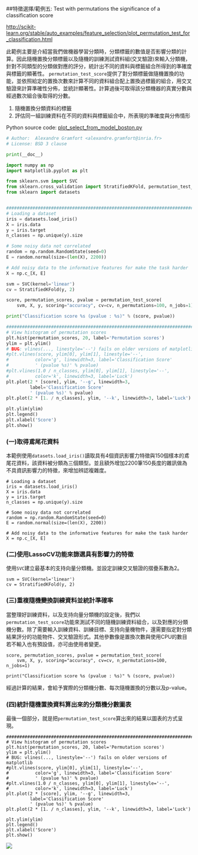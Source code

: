 ##特徵選擇/範例五: Test with permutations the significance of a classification score

http://scikit-learn.org/stable/auto_examples/feature_selection/plot_permutation_test_for_classification.html


此範例主要是介紹當我們做機器學習分類時，分類標籤的數值是否影響分類的計算。因此隨機置換分類標籤以及隨機的訓練測試資料組(交叉驗證)來輸入分類機，針對不同類型的分類做對應的評分，統計出不同的資料與標籤組合所得到的準確度與標籤的顯著性。
`permutation_test_score`提供了對分類標籤做隨機置換的功能，並依照給定的置換次數來計算不同的資料組合配上置換過標籤的組合，用交叉驗證來計算準確性分佈，並統計顯著性。計算過後可取得該分類機器的真實分數與經過數次組合後取得的分數。


1. 隨機置換分類資料的標籤
2. 評估同一組訓練資料在不同的資料與標籤組合中，所表現的準確度與分佈情形



Python source code: [plot_select_from_model_boston.py](http://scikit-learn.org/stable/_downloads/plot_permutation_test_for_classification.py)

```Python
# Author:  Alexandre Gramfort <alexandre.gramfort@inria.fr>
# License: BSD 3 clause

print(__doc__)

import numpy as np
import matplotlib.pyplot as plt

from sklearn.svm import SVC
from sklearn.cross_validation import StratifiedKFold, permutation_test_score
from sklearn import datasets


##############################################################################
# Loading a dataset
iris = datasets.load_iris()
X = iris.data
y = iris.target
n_classes = np.unique(y).size

# Some noisy data not correlated
random = np.random.RandomState(seed=0)
E = random.normal(size=(len(X), 2200))

# Add noisy data to the informative features for make the task harder
X = np.c_[X, E]

svm = SVC(kernel='linear')
cv = StratifiedKFold(y, 2)

score, permutation_scores, pvalue = permutation_test_score(
    svm, X, y, scoring="accuracy", cv=cv, n_permutations=100, n_jobs=1)

print("Classification score %s (pvalue : %s)" % (score, pvalue))

###############################################################################
# View histogram of permutation scores
plt.hist(permutation_scores, 20, label='Permutation scores')
ylim = plt.ylim()
# BUG: vlines(..., linestyle='--') fails on older versions of matplotlib
#plt.vlines(score, ylim[0], ylim[1], linestyle='--',
#          color='g', linewidth=3, label='Classification Score'
#          ' (pvalue %s)' % pvalue)
#plt.vlines(1.0 / n_classes, ylim[0], ylim[1], linestyle='--',
#          color='k', linewidth=3, label='Luck')
plt.plot(2 * [score], ylim, '--g', linewidth=3,
         label='Classification Score'
         ' (pvalue %s)' % pvalue)
plt.plot(2 * [1. / n_classes], ylim, '--k', linewidth=3, label='Luck')

plt.ylim(ylim)
plt.legend()
plt.xlabel('Score')
plt.show()
```
### (一)取得鳶尾花資料

本範例使用`datasets.load_iris()`讀取具有4個資訊影響力特徵與150個樣本的鳶尾花資料，該資料被分類為三個類型。並且額外增加2200筆150長度的雜訊做為不具資訊影響力的特徵，來增加辨認複雜度。
```
# Loading a dataset
iris = datasets.load_iris()
X = iris.data
y = iris.target
n_classes = np.unique(y).size

# Some noisy data not correlated
random = np.random.RandomState(seed=0)
E = random.normal(size=(len(X), 2200))

# Add noisy data to the informative features for make the task harder
X = np.c_[X, E]
```

### (二)使用LassoCV功能來篩選具有影響力的特徵
使用`SVC`建立最基本的支持向量分類機。並設定訓練交叉驗證的摺疊系數為2。

```
svm = SVC(kernel='linear')
cv = StratifiedKFold(y, 2)
```

### (三)重複隨機變換訓練資料並統計準確率
當整理好訓練資料，以及支持向量分類機的設定後，我們以`permutation_test_score`功能來測試不同的隨機訓練資料組合，以及對應的分類機分數。除了需要輸入訓練資料、訓練目標、支持向量機物件，還需要指定對分類結果評分的功能物件、交叉驗證形式。其他參數像是置換次數與使用CPU的數目若不輸入也有預設值，亦可由使用者變更。

```
score, permutation_scores, pvalue = permutation_test_score(
    svm, X, y, scoring="accuracy", cv=cv, n_permutations=100, n_jobs=1)

print("Classification score %s (pvalue : %s)" % (score, pvalue))
```

經過計算的結果，會給予實際的分類機分數、每次隨機置換的分數以及p-value。


### (四)統計隨機置換資料算出來的分類機分數圖表

最後一個部分，就是把`permutation_test_score`算出來的結果以圖表的方式呈現。
```
###############################################################################
# View histogram of permutation scores
plt.hist(permutation_scores, 20, label='Permutation scores')
ylim = plt.ylim()
# BUG: vlines(..., linestyle='--') fails on older versions of matplotlib
#plt.vlines(score, ylim[0], ylim[1], linestyle='--',
#          color='g', linewidth=3, label='Classification Score'
#          ' (pvalue %s)' % pvalue)
#plt.vlines(1.0 / n_classes, ylim[0], ylim[1], linestyle='--',
#          color='k', linewidth=3, label='Luck')
plt.plot(2 * [score], ylim, '--g', linewidth=3,
         label='Classification Score'
         ' (pvalue %s)' % pvalue)
plt.plot(2 * [1. / n_classes], ylim, '--k', linewidth=3, label='Luck')

plt.ylim(ylim)
plt.legend()
plt.xlabel('Score')
plt.show()
```
![](http://scikit-learn.org/stable/_images/plot_permutation_test_for_classification_001.png)
